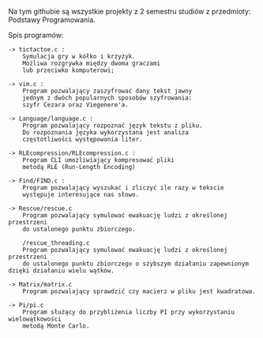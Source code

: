 Na tym githubie są wszystkie projekty z 2 semestru studiów z przedmioty: Podstawy Programowania.

Spis programów:

	-> tictactoe.c :
		Symulacja gry w kółko i krzyżyk. 
		Możliwa rozgrywka między dwoma graczami
		lub przeciwko komputerowi;
	
	-> vim.c :
		Program pozwalający zaszyfrować dany tekst jawny
		jednym z dwóch popularnych sposobów szyfrowania:
		szyfr Cezara oraz Viegenere'a.

	-> Language/language.c :
		Program pozwalający rozpoznać język tekstu z pliku.
		Do rozpoznania języka wykorzystana jest analiza 
		częstotliwości występowania liter.

	-> RLEcompression/RLEcompression.c :
		Program CLI umożliwiający kompresować pliki 
		metodą RLE (Run-Length Encoding)
	
	-> Find/FIND.c :
		Program pozwalający wyszukać i zliczyć ile razy w tekscie
		występuje interesujące nas słowo.
		
	-> Rescue/rescue.c
		Program pozwalający symulować ewakuację ludzi z określonej przestrzeni
		do ustalonego punktu zbiorczego.
		
		/rescue_threading.c
		Program pozwalający symulować ewakuację ludzi z określonej przestrzeni
		do ustalonego punktu zbiorczego o szybszym działaniu zapewnionym dzięki działaniu wielu wątków.
		
	-> Matrix/matrix.c
		Program pozwalający sprawdzić czy macierz w pliku jest kwadratowa.
		
	-> Pi/pi.c
		Program służący do przybliżenia liczby PI przy wykorzystaniu wielowątkowości 
		metodą Monte Carlo.
